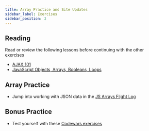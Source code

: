 ```yaml
---
title: Array Practice and Site Updates
sidebar_label: Exercises
sidebar_position: 2
---
```


## Reading

Read or review the following lessons before continuing with the other exercises

- [AJAX 101](/docs/lessons/building-interactive-uis/ajax-101/)
- [JavaScript Objects, Arrays, Booleans, Loops](/docs/lessons/solving-problems-using-code-js/objects-loops/)

## Array Practice

- Jump into working with JSON data in the [JS Arrays Flight Log](/docs/exercises/js-arrays-flight-log/)

## Bonus Practice

- Test yourself with these [Codewars exercises](https://github.com/ccs-fall-2023/exercises/blob/main/js-array-practice/codewars.md)
